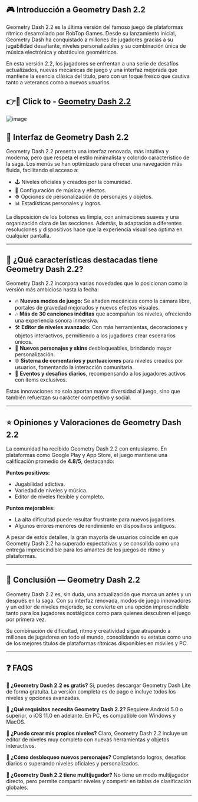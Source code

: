 
## 🎮 Introducción a Geometry Dash 2.2

Geometry Dash 2.2 es la última versión del famoso juego de plataformas rítmico desarrollado por RobTop Games. Desde su lanzamiento inicial, Geometry Dash ha conquistado a millones de jugadores gracias a su jugabilidad desafiante, niveles personalizables y su combinación única de música electrónica y obstáculos geométricos.

En esta versión 2.2, los jugadores se enfrentan a una serie de desafíos actualizados, nuevas mecánicas de juego y una interfaz mejorada que mantiene la esencia clásica del título, pero con un toque fresco que cautiva tanto a veteranos como a nuevos usuarios.

## 👉🔴 Click to - [Geometry Dash 2.2](https://shorturl.at/mP60z)

![image](https://github.com/user-attachments/assets/7de0f6c2-d9a1-4f38-bc3e-83c9f7f485c6)


## 📱 Interfaz de Geometry Dash 2.2

Geometry Dash 2.2 presenta una interfaz renovada, más intuitiva y moderna, pero que respeta el estilo minimalista y colorido característico de la saga. Los menús se han optimizado para ofrecer una navegación más fluida, facilitando el acceso a:

* 🕹️ Niveles oficiales y creados por la comunidad.
* 🎵 Configuración de música y efectos.
* ⚙️ Opciones de personalización de personajes y objetos.
* 📊 Estadísticas personales y logros.

La disposición de los botones es limpia, con animaciones suaves y una organización clara de las secciones. Además, la adaptación a diferentes resoluciones y dispositivos hace que la experiencia visual sea óptima en cualquier pantalla.

---

## 🌟 ¿Qué características destacadas tiene Geometry Dash 2.2?

Geometry Dash 2.2 incorpora varias novedades que lo posicionan como la versión más ambiciosa hasta la fecha:

* 🔥 **Nuevos modos de juego:** Se añaden mecánicas como la cámara libre, portales de gravedad mejorados y nuevos efectos visuales.
* 🎶 **Más de 30 canciones inéditas** que acompañan los niveles, ofreciendo una experiencia sonora inmersiva.
* 🛠️ **Editor de niveles avanzado:** Con más herramientas, decoraciones y objetos interactivos, permitiendo a los jugadores crear escenarios únicos.
* 👾 **Nuevos personajes y skins** desbloqueables, brindando mayor personalización.
* 🌐 **Sistema de comentarios y puntuaciones** para niveles creados por usuarios, fomentando la interacción comunitaria.
* 🥇 **Eventos y desafíos diarios**, recompensando a los jugadores activos con ítems exclusivos.

Estas innovaciones no solo aportan mayor diversidad al juego, sino que también refuerzan su carácter competitivo y social.

---

## ⭐ Opiniones y Valoraciones de Geometry Dash 2.2

La comunidad ha recibido Geometry Dash 2.2 con entusiasmo. En plataformas como Google Play y App Store, el juego mantiene una calificación promedio de **4.8/5**, destacando:

**Puntos positivos:**

* Jugabilidad adictiva.
* Variedad de niveles y música.
* Editor de niveles flexible y completo.

**Puntos mejorables:**

* La alta dificultad puede resultar frustrante para nuevos jugadores.
* Algunos errores menores de rendimiento en dispositivos antiguos.

A pesar de estos detalles, la gran mayoría de usuarios coincide en que Geometry Dash 2.2 ha superado expectativas y se consolida como una entrega imprescindible para los amantes de los juegos de ritmo y plataformas.

---

## 📌 Conclusión — Geometry Dash 2.2

Geometry Dash 2.2 es, sin duda, una actualización que marca un antes y un después en la saga. Con su interfaz renovada, modos de juego innovadores y un editor de niveles mejorado, se convierte en una opción imprescindible tanto para los jugadores nostálgicos como para quienes descubren el juego por primera vez.

Su combinación de dificultad, ritmo y creatividad sigue atrapando a millones de jugadores en todo el mundo, consolidando su estatus como uno de los mejores títulos de plataformas rítmicas disponibles en móviles y PC.

---

## ❓ FAQS

**📌 ¿Geometry Dash 2.2 es gratis?**
Sí, puedes descargar Geometry Dash Lite de forma gratuita. La versión completa es de pago e incluye todos los niveles y opciones avanzadas.

**📌 ¿Qué requisitos necesita Geometry Dash 2.2?**
Requiere Android 5.0 o superior, o iOS 11.0 en adelante. En PC, es compatible con Windows y MacOS.

**📌 ¿Puedo crear mis propios niveles?**
Claro, Geometry Dash 2.2 incluye un editor de niveles muy completo con nuevas herramientas y objetos interactivos.

**📌 ¿Cómo desbloqueo nuevos personajes?**
Completando logros, desafíos diarios o superando niveles oficiales y personalizados.

**📌 ¿Geometry Dash 2.2 tiene multijugador?**
No tiene un modo multijugador directo, pero permite compartir niveles y competir en tablas de clasificación globales.

---

